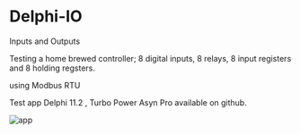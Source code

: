 # Delphi-IO
Inputs and Outputs

Testing a home brewed controller; 8 digital inputs, 8 relays, 8 input registers and 8 holding regsters.

using Modbus RTU

Test app Delphi 11.2 , Turbo Power Asyn Pro available on github.




![app](https://user-images.githubusercontent.com/97798670/213790315-f7589c61-ec4e-41f1-b52f-11d0fd944398.jpg)

